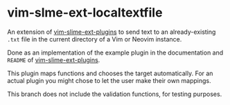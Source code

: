 # vim-slme-ext-localtextfile

An extension of [vim-slime-ext-plugins](https://github.com/jpalardy/vim-slime-ext-plugins) to send text to an already-existing `.txt` file in the current directory of a Vim or Neovim instance.

Done as an implementation of the example plugin in the documentation and `README` of [vim-slime-ext-plugins](https://github.com/jpalardy/vim-slime-ext-plugins).


This plugin maps functions and chooses the target automatically. For an actual plugin you might chose to let the user make their own mappings.


This branch does not include the validation functions, for testing purposes.
